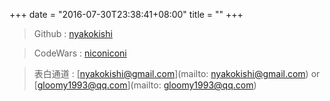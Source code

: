 +++
date = "2016-07-30T23:38:41+08:00"
title = ""
+++

> Github : [nyakokishi](https://www.github.com/nyakokishi)

> CodeWars : [niconiconi](https://www.codewars.com/users/niconiconi)

> 表白通道 : [nyakokishi@gmail.com](mailto: nyakokishi@gmail.com) or [gloomy1993@qq.com](mailto: gloomy1993@qq.com)

